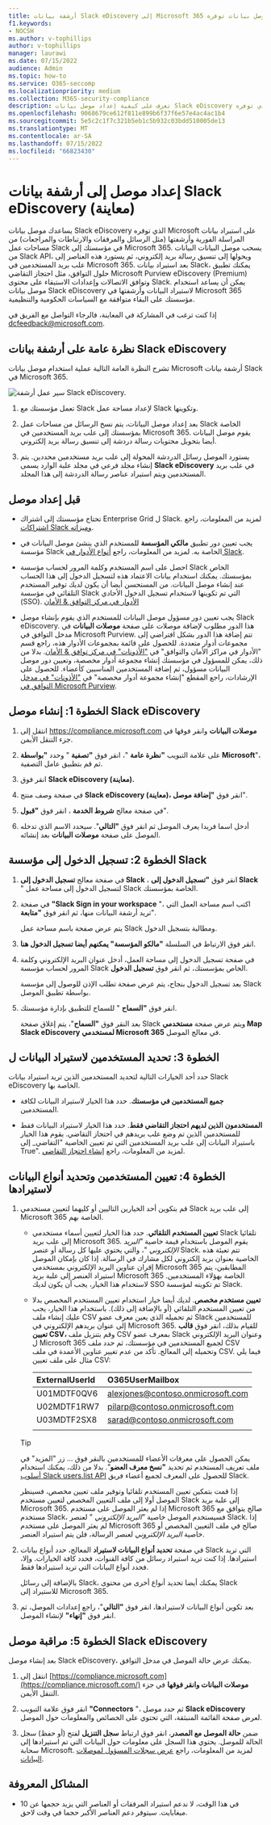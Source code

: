 ```yaml
---
title: أرشفة بيانات Slack eDiscovery إلى Microsoft 365 باستخدام موصل بيانات توفره Microsoft
f1.keywords:
- NOCSH
ms.author: v-tophillips
author: v-tophillips
manager: laurawi
ms.date: 07/15/2022
audience: Admin
ms.topic: how-to
ms.service: O365-seccomp
ms.localizationpriority: medium
ms.collection: M365-security-compliance
description: تعرف على كيفية إعداد موصل بيانات Slack eDiscovery الذي توفره Microsoft واستخدامه لاستيراد بيانات المراسلة الفورية وأرشفتها.
ms.openlocfilehash: 9068679ce612f811e899b6f37f6e57e4ac4ac1b4
ms.sourcegitcommit: 5e5c2c1f7c321b5eb1c5b932c03bdd510005de13
ms.translationtype: MT
ms.contentlocale: ar-SA
ms.lasthandoff: 07/15/2022
ms.locfileid: "66823430"
---
```

# <a name="set-up-a-connector-to-archive-slack-ediscovery-data-preview"></a>إعداد موصل إلى أرشفة بيانات Slack eDiscovery (معاينة)

يساعدك موصل بيانات Slack eDiscovery الذي توفره Microsoft على استيراد بيانات المراسلة الفورية وأرشفتها (مثل الرسائل والمرفقات والارتباطات والمراجعات) من مساحات عمل Slack في مؤسستك إلى Microsoft 365. يسحب موصل البيانات البيانات من Slack API، ويحولها إلى تنسيق رسالة بريد إلكتروني، ثم يستورد هذه العناصر إلى علب بريد المستخدمين في Microsoft 365. بعد استيراد بيانات Slack، يمكنك تطبيق حلول التوافق، مثل احتجاز التقاضي Microsoft Purview eDiscovery (Premium) وتوافق الاتصالات وإعدادات الاستبقاء على محتوى Slack. يمكن أن يساعد استخدام موصل بيانات Slack eDiscovery لاستيراد البيانات وأرشفتها في Microsoft 365 مؤسستك على البقاء متوافقة مع السياسات الحكومية والتنظيمية.

إذا كنت ترغب في المشاركة في المعاينة، فالرجاء التواصل مع الفريق في dcfeedback@microsoft.com.

## <a name="overview-of-archiving-slack-ediscovery-data"></a>نظرة عامة على أرشفة بيانات Slack eDiscovery

تشرح النظرة العامة التالية عملية استخدام موصل بيانات Microsoft أرشفة بيانات Slack في Microsoft 365.

![سير عمل أرشفة Slack eDiscovery.](../media/SlackMSFTConnectorWorkflow.png)

1. تعمل مؤسستك مع Slack لإعداد مساحة عمل Slack وتكوينها.

2. بعد إعداد موصل البيانات، يتم نسخ الرسائل من مساحات عمل Slack الخاصة بمؤسستك إلى علب بريد المستخدمين في Microsoft 365. يقوم موصل البيانات أيضا بتحويل محتويات رسالة دردشة إلى تنسيق رسالة بريد إلكتروني.

3. يستورد الموصل رسائل الدردشة المحولة إلى علب بريد مستخدمين محددين. يتم إنشاء مجلد فرعي في مجلد علبة الوارد يسمى **Slack eDiscovery** في علب بريد المستخدمين ويتم استيراد عناصر رسالة الدردشة إلى هذا المجلد.

## <a name="before-you-set-up-a-connector"></a>قبل إعداد موصل

- تحتاج مؤسستك إلى اشتراك Enterprise Grid ل Slack. لمزيد من المعلومات، راجع [اشتراكات Slack وميزاته](https://slack.com/intl/en-gb/help/articles/115003205446-Slack-subscriptions-and-features-).

- يجب تعيين دور تطبيق **مالكي المؤسسة** للمستخدم الذي ينشئ موصل البيانات في مؤسسة Slack الخاصة به. لمزيد من المعلومات، راجع [أنواع الأدوار في Slack](https://slack.com/intl/en-gb/help/articles/360018112273-Types-of-roles-in-Slack).

- احصل على اسم المستخدم وكلمة المرور لحساب مؤسسة Slack الخاص بمؤسستك. يمكنك استخدام بيانات الاعتماد هذه لتسجيل الدخول إلى هذا الحساب عند إنشاء موصل البيانات. من المستحسن أيضا أن يكون لديك توفير المستخدم التلقائي في مؤسسة Slack التي تم تكوينها لاستخدام تسجيل الدخول الأحادي (SSO). [الأدوار في مركز التوافق & الأمان](../security/office-365-security/permissions-in-the-security-and-compliance-center.md#roles-in-the-security--compliance-center)

- يجب تعيين دور مسؤول موصل البيانات للمستخدم الذي يقوم بإنشاء موصل Slack eDiscovery. هذا الدور مطلوب لإضافة موصلات على صفحة **موصلات البيانات** في مدخل التوافق في Microsoft Purview. تتم إضافة هذا الدور بشكل افتراضي إلى مجموعات أدوار متعددة. للحصول على قائمة بمجموعات الأدوار هذه، راجع قسم "الأدوار في مراكز الأمان والتوافق" في ["الأذونات" في مركز توافق & الأمان](../security/office-365-security/permissions-in-the-security-and-compliance-center.md#roles-in-the-security--compliance-center). بدلا من ذلك، يمكن للمسؤول في مؤسستك إنشاء مجموعة أدوار مخصصة، وتعيين دور موصل البيانات مسؤول، ثم إضافة المستخدمين المناسبين كأعضاء. للحصول على الإرشادات، راجع المقطع "إنشاء مجموعة أدوار مخصصة" في ["الأذونات" في مدخل التوافق في Microsoft Purview](microsoft-365-compliance-center-permissions.md#create-a-custom-role-group).

## <a name="step-1-create-a-slack-ediscovery-connector"></a>الخطوة 1: إنشاء موصل Slack eDiscovery

1. انتقل إلى <https://compliance.microsoft.com> **موصلات البيانات** وانقر فوقها في جزء التنقل الأيمن.

2. على علامة التبويب **"نظرة عامة** "، انقر فوق **"تصفية** " وحدد **"بواسطة Microsoft**"، ثم قم بتطبيق عامل التصفية.

3. انقر فوق **Slack eDiscovery (معاينة).**

4. في صفحة وصف منتج **Slack eDiscovery (معاينة)،** انقر فوق **"إضافة موصل**".

5. في صفحة معالج **شروط الخدمة** ، انقر فوق **"قبول**".

6. أدخل اسما فريدا يعرف الموصل ثم انقر فوق **"التالي**". سيحدد الاسم الذي تدخله الموصل على صفحة **موصلات البيانات** بعد إنشائه.

## <a name="step-2-sign-into-your-slack-organization"></a>الخطوة 2: تسجيل الدخول إلى مؤسسة Slack

1. في صفحة معالج **تسجيل الدخول إلى Slack** ، انقر فوق **"تسجيل الدخول إلى Slack** " لتسجيل الدخول إلى مساحة عمل Slack الخاصة بمؤسستك.

2. في صفحة **"Slack Sign in your workspace** "، اكتب اسم مساحة العمل التي تريد أرشفة البيانات منها، ثم انقر فوق **"متابعة**".

   يتم عرض صفحة باسم مساحة عمل Slack ومطالبة بتسجيل الدخول.

3. انقر فوق الارتباط في السلسلة **"مالكو المؤسسة" يمكنهم أيضا تسجيل الدخول هنا**.

4. في صفحة تسجيل الدخول إلى مساحة العمل، أدخل عنوان البريد الإلكتروني وكلمة المرور لحساب مؤسسة Slack الخاص بمؤسستك، ثم انقر فوق **تسجيل الدخول**.

   بعد تسجيل الدخول بنجاح، يتم عرض صفحة تطلب الإذن للوصول إلى مؤسسة Slack بواسطة تطبيق الموصل.

5. انقر فوق **"السماح** " للسماح للتطبيق بإدارة مؤسستك.

   بعد النقر فوق **"السماح**"، يتم إغلاق صفحة Slack ويتم عرض صفحة **مستخدمي Map Slack eDiscovery لمستخدمي Microsoft 365** في معالج الموصل.

## <a name="step-3-specify-the-users-to-import-data-for"></a>الخطوة 3: تحديد المستخدمين لاستيراد البيانات ل

حدد أحد الخيارات التالية لتحديد المستخدمين الذين تريد استيراد بيانات Slack eDiscovery الخاصة بها.

- **جميع المستخدمين في مؤسستك**. حدد هذا الخيار لاستيراد البيانات لكافة المستخدمين.

- **المستخدمون الذين لديهم احتجاز التقاضي فقط**. حدد هذا الخيار لاستيراد البيانات فقط للمستخدمين الذين تم وضع علب بريدهم في احتجاز التقاضي. يقوم هذا الخيار باستيراد البيانات إلى علب بريد المستخدمين التي تم تعيين الخاصية "التقاضي_ إلى True". لمزيد من المعلومات، راجع [إنشاء احتجاز التقاضي](create-a-litigation-hold.md).

## <a name="step-4-map-users-and-select-data-types-to-import"></a>الخطوة 4: تعيين المستخدمين وتحديد أنواع البيانات لاستيرادها

1. قم بتكوين أحد الخيارين التاليين أو كليهما لتعيين مستخدمي Slack إلى علب بريد Microsoft 365 الخاصة بهم.

   - **تعيين المستخدم التلقائي**. حدد هذا الخيار لتعيين أسماء مستخدمي Slack تلقائيا إلى علب بريد Microsoft 365. يقوم الموصل باستخدام قيمة خاصية *"البريد الإلكتروني* "، والتي يحتوي عليها كل رسالة أو عنصر Slack. تتم تعبئة هذه الخاصية بعنوان بريد إلكتروني لكل مشارك في الرسالة. إذا كان بإمكان الموصل إقران عناوين البريد الإلكتروني بمستخدمي Microsoft 365 المطابقين، يتم استيراد العنصر إلى علبة بريد Microsoft 365 الخاصة بهؤلاء المستخدمين. لاستخدام هذا الخيار، يجب أن يكون لديك SSO تم تكوينه لمؤسسة Slack.

   - **تعيين مستخدم مخصص**. لديك أيضا خيار استخدام تعيين المستخدم المخصص بدلا من تعيين المستخدم التلقائي (أو بالإضافة إلى ذلك). باستخدام هذا الخيار، يجب عليك إنشاء ملف CSV ثم تحميله الذي يعين معرف عضو Slack للمستخدمين إلى عنوان بريدهم الإلكتروني في Microsoft 365. للقيام بذلك، انقر فوق **قالب تعيين CSV،** وقم بتنزيل ملف CSV بمعرف عضو Slack وعنوان البريد الإلكتروني ل Microsoft 365 لجميع المستخدمين في مؤسستك، ثم حدد ملف CSV وتحميله إلى المعالج. تأكد من عدم تغيير عناوين الأعمدة في ملف CSV. فيما يلي مثال على ملف تعيين CSV:

     |**ExternalUserId**  | **O365UserMailbox**   |
     |:-------------------|:-----------------------|
     | U01MDTF0QV6        | alexjones@contoso.onmicrosoft.com |
     | U02MDTF1RW7| pilarp@contoso.onmicrosoft.com|
     | U03MDTF2SX8 | sarad@contoso.onmicrosoft.com|
     |||

   > [!TIP]
   > يمكن الحصول على معرفات الأعضاء للمستخدمين بالنقر فوق ... زر "المزيد" في ملف تعريف المستخدم ثم تحديد **"نسخ معرف العضو**". بدلا من ذلك، يمكنك استخدام [أسلوب Slack users.list API](https://api.slack.com/methods/users.list) للحصول على المعرف لجميع أعضاء فريق Slack.

   إذا قمت بتمكين تعيين المستخدم تلقائيا وتوفير ملف تعيين مخصص، فسينظر الموصل أولا إلى ملف التعيين المخصص لتعيين مستخدم Slack إلى علبة بريد Microsoft 365. إذا لم يعثر الموصل على مستخدم Microsoft 365 صالح يتوافق مع مستخدم Slack، فسيستخدم الموصل خاصية *"البريد الإلكتروني* " لعنصر Slack. إذا لم يعثر الموصل على مستخدم Microsoft 365 صالح في ملف التعيين المخصص أو خاصية *البريد الإلكتروني* لعنصر الرسالة، فلن يتم استيراد العنصر.

2. في صفحة **تحديد أنواع البيانات لاستيراد** المعالج، حدد أنواع بيانات Slack التي تريد استيرادها. إذا كنت تريد استيراد رسائل من كافة القنوات، فحدد كافة الخيارات. وإلا، فحدد أنواع البيانات التي تريد استيرادها فقط.

     بالإضافة إلى رسائل Slack، يمكنك أيضا تحديد أنواع أخرى من محتوى Slack للاستيراد إلى Microsoft 365. 

3. بعد تكوين أنواع البيانات لاستيرادها، انقر فوق **"التالي**"، راجع إعدادات الموصل، ثم انقر فوق **"إنهاء"** لإنشاء الموصل.

## <a name="step-5-monitor-the-slack-ediscovery-connector"></a>الخطوة 5: مراقبة موصل Slack eDiscovery

بعد إنشاء موصل Slack eDiscovery، يمكنك عرض حالة الموصل في مدخل التوافق.

1. انتقل إلى [https://compliance.microsoft.com](https://compliance.microsoft.com/) **موصلات البيانات وانقر فوقها** في جزء التنقل الأيمن.

2. انقر فوق علامة التبويب **"Connectors** "، ثم حدد موصل **Slack eDiscovery** لعرض صفحة القائمة المنبثقة، التي تحتوي على الخصائص والمعلومات حول الموصل.

3. ضمن **حالة الموصل مع المصدر**، انقر فوق ارتباط **سجل التنزيل** لفتح (أو حفظ) سجل الحالة للموصل. يحتوي هذا السجل على معلومات حول البيانات التي تم استيرادها إلى سحابة Microsoft. لمزيد من المعلومات، راجع [عرض سجلات المسؤول لموصلات البيانات](data-connector-admin-logs.md).

## <a name="known-issues"></a>المشاكل المعروفة

- في هذا الوقت، لا ندعم استيراد المرفقات أو العناصر التي يزيد حجمها عن 10 ميغابايت. سيتوفر دعم العناصر الأكبر حجما في وقت لاحق.
